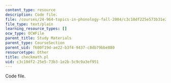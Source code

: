 ```yaml
---
content_type: resource
description: Code file.
file: /courses/24-964-topics-in-phonology-fall-2004/c3c10df225e573b31e2b5c9c9a3ef951_checkmath.pl
file_type: text/plain
learning_resource_types: []
ocw_type: OCWFile
parent_title: Study Materials
parent_type: CourseSection
parent_uid: f600f19d-ae22-b3f4-9437-c8db79bbe880
resourcetype: Other
title: checkmath.pl
uid: c3c10df2-25e5-73b3-1e2b-5c9c9a3ef951
---
```

Code file.